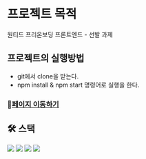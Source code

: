 # 프로젝트 목적

원티드 프리온보딩 프론트엔드 - 선발 과제

## 프로젝트의 실행방법

<ul>
<li>git에서 clone을 받는다.</li>
<li>npm install & npm start 명령어로 실행을 한다.</li>
</ul>

### 🔗[페이지 이동하기](https://wanted-pre-onboarding-frontend-ruby-eight.vercel.app/)

## **🛠️ 스택**

<div>
 <img src="https://img.shields.io/badge/react-61DAFB?style=for-the-badge&logo=react&logoColor=black"> 
 <img src="https://img.shields.io/badge/react router-FF4154?style=for-the-badge&logo=react-router&logoColor=black"> 
 <img src="https://img.shields.io/badge/styled components-DB7093?style=for-the-badge&logo=styledcomponents&logoColor=white">
<img src="https://img.shields.io/badge/.env-ECD53F?style=for-the-badge&logo=.env&logoColor=white">
 </div>
<br>

